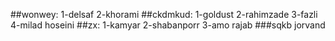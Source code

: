 ##wonwey:
1-delsaf
2-khorami
##ckdmkud:
1-goldust
2-rahimzade
3-fazli
4-milad hoseini
##zx:
1-kamyar
2-shabanporr
3-amo rajab
###sqkb
jorvand

